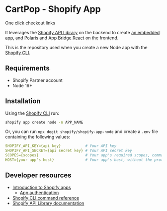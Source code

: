# CartPop - Shopify App

One click checkout links

It leverages the [Shopify API Library](https://github.com/Shopify/shopify-node-api) on the backend to create [an embedded app](https://shopify.dev/apps/tools/app-bridge/getting-started#embed-your-app-in-the-shopify-admin), and [Polaris](https://github.com/Shopify/polaris-react) and [App Bridge React](https://shopify.dev/tools/app-bridge/react-components) on the frontend.

This is the repository used when you create a new Node app with the [Shopify CLI](https://shopify.dev/apps/tools/cli).

## Requirements

- Shopify Partner account
- Node 16+

## Installation

Using the [Shopify CLI](https://github.com/Shopify/shopify-cli) run:

```sh
shopify app create node -n APP_NAME
```

Or, you can run `npx degit shopify/shopify-app-node` and create a `.env` file containing the following values:

```yaml
SHOPIFY_API_KEY={api key}           # Your API key
SHOPIFY_API_SECRET={api secret key} # Your API secret key
SCOPES={scopes}                     # Your app's required scopes, comma-separated
HOST={your app's host}              # Your app's host, without the protocol prefix
```

## Developer resources

- [Introduction to Shopify apps](https://shopify.dev/apps/getting-started)
  - [App authentication](https://shopify.dev/apps/auth)
- [Shopify CLI command reference](https://shopify.dev/apps/tools/cli/app)
- [Shopify API Library documentation](https://github.com/Shopify/shopify-node-api/tree/main/docs)
